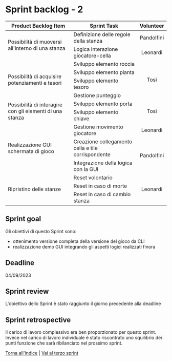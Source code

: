 # Sprint backlog - 2

<table>
    <thead>
        <tr>
            <th>Product Backlog Item</th>
            <th>Sprint Task</th>
            <th>Volunteer</th>
        </tr>
    </thead>
    <tbody>
        <tr>
            <td rowspan=2>Possibilità di muoversi all'interno di una stanza </td>
            <td>Definizione delle regole della stanza</td>
            <td rowspan=1 style="text-align: center;">Pandolfini</td>
        </tr>
        <tr>
            <td>Logica interazione giocatore-cella</td>
            <td rowspan=1 style="text-align: center;">Leonardi</td>
        </tr>
        <tr>
            <td rowspan=4>Possibilità di acquisire potenziamenti e tesori</td>
            <td>Sviluppo elemento roccia</td>
            <td rowspan=4 style="text-align: center;">Tosi</td>
        </tr>
        <tr>
            <td>Sviluppo elemento pianta</td>
        </tr>
        <tr>
            <td>Sviluppo elemento tesoro</td>
        </tr>
        <tr>
            <td>Gestione punteggio</td>
        </tr>
        <tr>
            <td rowspan=2>Possibilità di interagire con gli elementi di una stanza</td>
            <td>Sviluppo elemento porta</td>
            <td rowspan=2 style="text-align: center;">Tosi</td>
        </tr>
        <tr>
            <td>Sviluppo elemento chiave</td>
        </tr>
        <tr>
            <td rowspan=3>Realizzazione GUI schermata di gioco</td>
            <td>Gestione movimento giocatore</td>
            <td style="text-align: center;">Leonardi</td>
        </tr>
        <tr>
            <td>Creazione collegamento cella e tile corrispondente</td>
            <td rowspan=2 style="text-align: center;">Pandolfini</td>
        </tr>
        <tr>
            <td>Integrazione della logica con la GUI</td>
        </tr>
        <tr>
            <td rowspan=3>Ripristino delle stanze</td>
            <td>Reset volontario</td>
            <td rowspan=3 style="text-align: center;">Leonardi</td>
        </tr>
        <tr>
            <td>Reset in caso di morte</td>
        </tr>
        <tr>
            <td>Reset in caso di cambio stanza</td>
        </tr>
    </tbody>
</table>

## Sprint goal
Gli obiettivi di questo Sprint sono:
- ottenimento versione completa della versione del gioco da CLI
- realizzazione demo GUI integrando gli aspetti logici realizzati finora

## Deadline
04/09/2023

## Sprint review
L'obiettivo dello Sprint è stato raggiunto il giorno precedente alla deadline

## Sprint retrospective
Il carico di lavoro complessivo era ben proporzionato per questo sprint. Invece nel carico di lavoro individuale è stato riscontrato uno squilibrio dei punti funzione che sarà ribilanciato nel prossimo sprint. 

[Torna all'indice](../report.md) | [Vai al terzo sprint](../process/third-sprint.md)